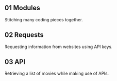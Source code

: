 ## 01 Modules

Stitching many coding pieces together.

## 02 Requests

Requesting information from websites using API keys.

## 03 API

Retrieving a list of movies while making use of APIs.
